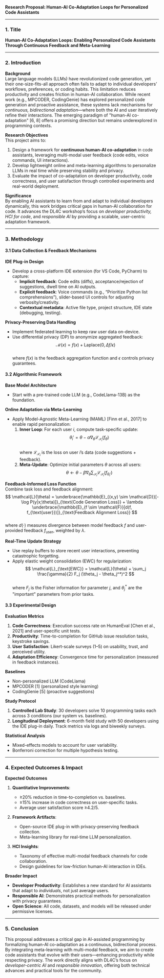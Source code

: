**Research Proposal: Human-AI Co-Adaptation Loops for Personalized Code Assistants**  

---

### **1. Title**  
**Human-AI Co-Adaptation Loops: Enabling Personalized Code Assistants Through Continuous Feedback and Meta-Learning**  

---

### **2. Introduction**  

**Background**  
Large language models (LLMs) have revolutionized code generation, yet their one-size-fits-all approach often fails to adapt to individual developers’ workflows, preferences, or coding habits. This limitation reduces productivity and creates friction in human-AI collaboration. While recent work (e.g., MPCODER, CodingGenie) has explored personalized code generation and proactive assistance, these systems lack mechanisms for *continuous, bidirectional adaptation*—where both the AI and user iteratively refine their interactions. The emerging paradigm of "human-AI co-adaptation" [6, 8] offers a promising direction but remains underexplored in programming contexts.  

**Research Objectives**  
This project aims to:  
1. Design a framework for **continuous human-AI co-adaptation** in code assistants, leveraging multi-modal user feedback (code edits, voice commands, UI interactions).  
2. Develop lightweight online and meta-learning algorithms to personalize LLMs in real time while preserving stability and privacy.  
3. Evaluate the impact of co-adaptation on developer productivity, code correctness, and user satisfaction through controlled experiments and real-world deployment.  

**Significance**  
By enabling AI assistants to learn from and adapt to individual developers dynamically, this work bridges critical gaps in human-AI collaboration for code. It advances the DL4C workshop’s focus on *developer productivity, HCI for code*, and *responsible AI* by providing a scalable, user-centric adaptation framework.  

---

### **3. Methodology**  

#### **3.1 Data Collection & Feedback Mechanisms**  
**IDE Plug-in Design**  
- Develop a cross-platform IDE extension (for VS Code, PyCharm) to capture:  
  - **Implicit feedback**: Code edits (diffs), acceptance/rejection of suggestions, dwell time on AI outputs.  
  - **Explicit feedback**: Voice commands (e.g., “Prioritize Python list comprehensions”), slider-based UI controls for adjusting verbosity/creativity.  
  - **Contextual metadata**: Active file type, project structure, IDE state (debugging, testing).  

**Privacy-Preserving Data Handling**  
- Implement federated learning to keep raw user data on-device.  
- Use differential privacy (DP) to anonymize aggregated feedback:  
  $$ \mathcal{M}(x) = f(x) + \text{Laplace}(0, \Delta f / \epsilon) $$  
  where $f(x)$ is the feedback aggregation function and $\epsilon$ controls privacy guarantees.  

#### **3.2 Algorithmic Framework**  
**Base Model Architecture**  
- Start with a pre-trained code LLM (e.g., CodeLlama-13B) as the foundation.  

**Online Adaptation via Meta-Learning**  
- Apply Model-Agnostic Meta-Learning (MAML) [Finn et al., 2017] to enable rapid personalization:  
  1. **Inner Loop**: For each user $i$, compute task-specific update:  
     $$ \theta_i' = \theta - \alpha \nabla_\theta \mathcal{L}_{\mathcal{T}_i}(f_{\theta}) $$  
     where $\mathcal{L}_{\mathcal{T}_i}$ is the loss on user $i$’s data (code suggestions + feedback).  
  2. **Meta-Update**: Optimize initial parameters $\theta$ across all users:  
     $$ \theta \leftarrow \theta - \beta \nabla_\theta \sum_{\mathcal{T}_i} \mathcal{L}_{\mathcal{T}_i}(f_{\theta_i'}) $$  

**Feedback-Informed Loss Function**  
Combine task loss and feedback alignment:  
$$ \mathcal{L}(\theta) = \underbrace{\mathbb{E}_{(x,y) \sim \mathcal{D}}[-\log P(y|x;\theta)]}_{\text{Code Generation Loss}} + \lambda \underbrace{\mathbb{E}_{f \sim \mathcal{F}}[d(f, f_{\text{user}})]}_{\text{Feedback Alignment Loss}} $$  
where $d(\cdot)$ measures divergence between model feedback $f$ and user-provided feedback $f_{\text{user}}$, weighted by $\lambda$.  

**Real-Time Update Strategy**  
- Use replay buffers to store recent user interactions, preventing catastrophic forgetting.  
- Apply elastic weight consolidation (EWC) for regularization:  
  $$ \mathcal{L}_{\text{EWC}} = \mathcal{L}(\theta) + \sum_j \frac{\gamma}{2} F_j (\theta_j - \theta_j^*)^2 $$  
  where $F_j$ is the Fisher information for parameter $j$, and $\theta_j^*$ are the "important" parameters from prior tasks.  

#### **3.3 Experimental Design**  
**Evaluation Metrics**  
1. **Code Correctness**: Execution success rate on HumanEval [Chen et al., 2021] and user-specific unit tests.  
2. **Productivity**: Time-to-completion for GitHub issue resolution tasks, keystroke savings.  
3. **User Satisfaction**: Likert-scale surveys (1–5) on usability, trust, and perceived utility.  
4. **Adaptation Efficiency**: Convergence time for personalization (measured in feedback instances).  

**Baselines**  
- Non-personalized LLM (CodeLlama)  
- MPCODER [1] (personalized style learning)  
- CodingGenie [5] (proactive suggestions)  

**Study Protocol**  
1. **Controlled Lab Study**: 30 developers solve 10 programming tasks each across 3 conditions (our system vs. baselines).  
2. **Longitudinal Deployment**: 6-month field study with 50 developers using the IDE plug-in daily. Track metrics via logs and biweekly surveys.  

**Statistical Analysis**  
- Mixed-effects models to account for user variability.  
- Bonferroni correction for multiple hypothesis testing.  

---

### **4. Expected Outcomes & Impact**  

**Expected Outcomes**  
1. **Quantitative Improvements**:  
   - ≥20% reduction in time-to-completion vs. baselines.  
   - ≥15% increase in code correctness on user-specific tasks.  
   - Average user satisfaction score ≥4.2/5.  

2. **Framework Artifacts**:  
   - Open-source IDE plug-in with privacy-preserving feedback collection.  
   - Meta-learning library for real-time LLM personalization.  

3. **HCI Insights**:  
   - Taxonomy of effective multi-modal feedback channels for code collaboration.  
   - Design guidelines for low-friction human-AI interaction in IDEs.  

**Broader Impact**  
- **Developer Productivity**: Establishes a new standard for AI assistants that adapt to *individuals*, not just average users.  
- **Responsible AI**: Demonstrates practical methods for personalization with privacy guarantees.  
- **Open Science**: All code, datasets, and models will be released under permissive licenses.  

---

### **5. Conclusion**  
This proposal addresses a critical gap in AI-assisted programming by formalizing human-AI co-adaptation as a continuous, bidirectional process. By integrating meta-learning with multi-modal feedback, we aim to create code assistants that evolve with their users—enhancing productivity while respecting privacy. The work directly aligns with DL4C’s focus on *developer-centric AI* and *responsible innovation*, offering both technical advances and practical tools for the community.